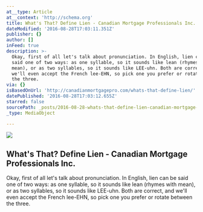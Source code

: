 ```yaml
---
at__type: Article
at__context: 'http://schema.org'
title: What's That? Define Lien - Canadian Mortgage Professionals Inc.
dateModified: '2016-08-28T17:03:11.351Z'
publisher: {}
author: []
inFeed: true
description: >-
  Okay, first of all let's talk about pronunciation. In English, lien can be
  said one of two ways: as one syllable, so it sounds like lean (rhymes with
  mean), or as two syllables, so it sounds like LEE-uhn. Both are correct, and
  we'll even accept the French lee-EHN, so pick one you prefer or rotate between
  the three.
via: {}
isBasedOnUrl: 'http://canadianmortgagepro.com/whats-that-define-lien/'
datePublished: '2016-08-28T17:03:12.655Z'
starred: false
sourcePath: _posts/2016-08-28-whats-that-define-lien-canadian-mortgage-professionals-i.md
_type: MediaObject

---
```

<article style=""><img src="http://canadianmortgagepro.com/wp-content/uploads/20-lien-house.jpg" /><h1>What's That? Define Lien - Canadian Mortgage Professionals Inc.</h1><p>Okay, first of all let's talk about pronunciation. In English, lien can be said one of two ways: as one syllable, so it sounds like lean (rhymes with mean), or as two syllables, so it sounds like LEE-uhn. Both are correct, and we'll even accept the French lee-EHN, so pick one you prefer or rotate between the three.</p></article>